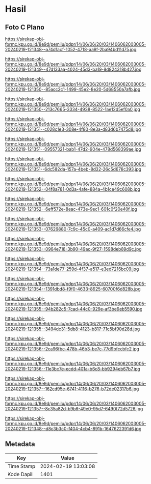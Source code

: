 # Hasil

## Foto C Plano

https://sirekap-obj-formc.kpu.go.id/8e9d/pemilu/pdpr/14/06/06/20/03/1406062003005-20240219-121348--a74d1acf-1052-4718-aa9f-2ba94bd11d75.jpg

https://sirekap-obj-formc.kpu.go.id/8e9d/pemilu/pdpr/14/06/06/20/03/1406062003005-20240219-121349--47d133aa-4024-45d3-ba19-8d824318b427.jpg

https://sirekap-obj-formc.kpu.go.id/8e9d/pemilu/pdpr/14/06/06/20/03/1406062003005-20240219-121350--85acc2c1-1499-45e2-8e20-5d68550a7afb.jpg

https://sirekap-obj-formc.kpu.go.id/8e9d/pemilu/pdpr/14/06/06/20/03/1406062003005-20240219-121350--213c7665-3334-4938-8522-1ae12d5ef0a0.jpg

https://sirekap-obj-formc.kpu.go.id/8e9d/pemilu/pdpr/14/06/06/20/03/1406062003005-20240219-121351--c028c1e3-308e-4f80-8e3a-d83d6b7475d8.jpg

https://sirekap-obj-formc.kpu.go.id/8e9d/pemilu/pdpr/14/06/06/20/03/1406062003005-20240219-121351--09557321-bab1-47d2-904e-478d568399ae.jpg

https://sirekap-obj-formc.kpu.go.id/8e9d/pemilu/pdpr/14/06/06/20/03/1406062003005-20240219-121351--6dc582da-157a-4beb-8d32-26c5d678c393.jpg

https://sirekap-obj-formc.kpu.go.id/8e9d/pemilu/pdpr/14/06/06/20/03/1406062003005-20240219-121352--04f8a781-0d3a-4afe-884a-4b1ce49c608b.jpg

https://sirekap-obj-formc.kpu.go.id/8e9d/pemilu/pdpr/14/06/06/20/03/1406062003005-20240219-121352--6eff572e-8eac-473e-9ec1-601c0f20e40f.jpg

https://sirekap-obj-formc.kpu.go.id/8e9d/pemilu/pdpr/14/06/06/20/03/1406062003005-20240219-121353--07626880-7c9c-45c0-a409-ac1d7d66cfe4.jpg

https://sirekap-obj-formc.kpu.go.id/8e9d/pemilu/pdpr/14/06/06/20/03/1406062003005-20240219-121353--0964e718-3b90-49ac-9f27-1598deb89d9c.jpg

https://sirekap-obj-formc.kpu.go.id/8e9d/pemilu/pdpr/14/06/06/20/03/1406062003005-20240219-121354--73a1de77-259d-4f37-a517-e3ed7216bc09.jpg

https://sirekap-obj-formc.kpu.go.id/8e9d/pemilu/pdpr/14/06/06/20/03/1406062003005-20240219-121354--1391dbd8-f9f0-4633-8925-60700f6d828b.jpg

https://sirekap-obj-formc.kpu.go.id/8e9d/pemilu/pdpr/14/06/06/20/03/1406062003005-20240219-121355--94b282c5-7cad-44c0-929e-af3be9eb5590.jpg

https://sirekap-obj-formc.kpu.go.id/8e9d/pemilu/pdpr/14/06/06/20/03/1406062003005-20240219-121355--3494dc31-5db8-4123-b817-71c5bf90d28d.jpg

https://sirekap-obj-formc.kpu.go.id/8e9d/pemilu/pdpr/14/06/06/20/03/1406062003005-20240219-121356--2ca96fbc-478b-46b3-be7c-77d9bfccbfc2.jpg

https://sirekap-obj-formc.kpu.go.id/8e9d/pemilu/pdpr/14/06/06/20/03/1406062003005-20240219-121356--11e3bc7e-ecdd-401a-b6c8-bb9294eb67b7.jpg

https://sirekap-obj-formc.kpu.go.id/8e9d/pemilu/pdpr/14/06/06/20/03/1406062003005-20240219-121357--162cd95e-6741-4116-b276-b72de02317b6.jpg

https://sirekap-obj-formc.kpu.go.id/8e9d/pemilu/pdpr/14/06/06/20/03/1406062003005-20240219-121357--8c35a82d-b9b6-49e0-95d7-6490f72d5726.jpg

https://sirekap-obj-formc.kpu.go.id/8e9d/pemilu/pdpr/14/06/06/20/03/1406062003005-20240219-121348--d8c3b3c0-f404-4cb4-891b-1647622391d6.jpg


## Metadata

| Key        | Value               |
| ---------- | ------------------- |
| Time Stamp | 2024-02-19 13:03:08 |
| Kode Dapil | 1401                |



